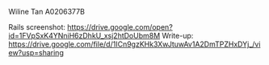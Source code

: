 Wiline Tan
A0206377B

Rails screenshot: https://drive.google.com/open?id=1FVpSxK4YNniH6zDhkU_xsj2htDoUbm8M
Write-up: https://drive.google.com/file/d/1ICn9gzKHk3XwJtuwAv1A2DmTPZHxDYj_/view?usp=sharing